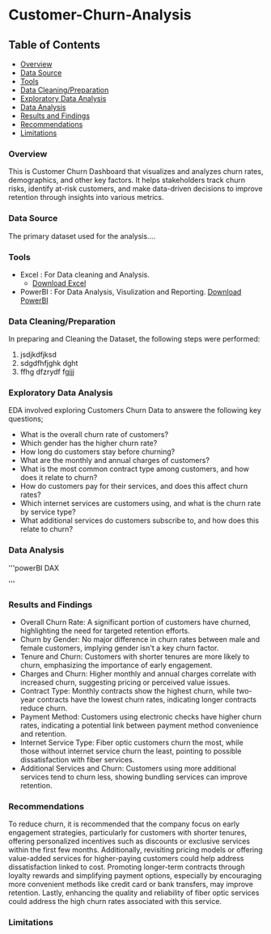 # Customer-Churn-Analysis

## Table of Contents

- [Overview](#overview)
- [Data Source](#data-source)
- [Tools](#tools)
- [Data Cleaning/Preparation](#data-cleaningpreparation)
- [Exploratory Data Analysis](#exploratory-data-analysis)
- [Data Analysis](#data-analysis)
- [Results and Findings](#results-and-findings)
- [Recommendations](#recommendations)
- [Limitations](#limitations)

### Overview

This is Customer Churn Dashboard that visualizes and analyzes churn rates, demographics, and other key factors. It helps stakeholders track churn risks, identify at-risk customers, and make data-driven decisions to improve retention through insights into various metrics.

### Data Source

The primary dataset used for the analysis....

### Tools

- Excel : For Data cleaning and Analysis.
  - [Download Excel](https://www.microsoft.com/en-us/download/details.aspx?id=58494)
- PowerBI : For Data Analysis, Visulization and Reporting. [Download PowerBI](https://www.microsoft.com/en-us/download/details.aspx?id=58494)

### Data Cleaning/Preparation

In preparing and Cleaning the Dataset, the following steps were performed:
1. jsdjkdfjksd
2. sdgdfhfjghk dght
3. ffhg dfzrydf fgjjj

### Exploratory Data Analysis

EDA involved exploring Customers Churn Data to answere the following key questions;

- What is the overall churn rate of customers?
- Which gender has the higher churn rate?
- How long do customers stay before churning?
- What are the monthly and annual charges of customers?
- What is the most common contract type among customers, and how does it relate to churn?
- How do customers pay for their services, and does this affect churn rates?
- Which internet services are customers using, and what is the churn rate by service type?
- What additional services do customers subscribe to, and how does this relate to churn?

### Data Analysis

'''powerBI DAX


'''

### Results and Findings

- Overall Churn Rate: A significant portion of customers have churned, highlighting the need for targeted retention efforts.
- Churn by Gender: No major difference in churn rates between male and female customers, implying gender isn't a key churn factor.
- Tenure and Churn: Customers with shorter tenures are more likely to churn, emphasizing the importance of early engagement.
- Charges and Churn: Higher monthly and annual charges correlate with increased churn, suggesting pricing or perceived value issues.
- Contract Type: Monthly contracts show the highest churn, while two-year contracts have the lowest churn rates, indicating longer contracts reduce churn.
- Payment Method: Customers using electronic checks have higher churn rates, indicating a potential link between payment method convenience and retention.
- Internet Service Type: Fiber optic customers churn the most, while those without internet service churn the least, pointing to possible dissatisfaction with fiber services.
- Additional Services and Churn: Customers using more additional services tend to churn less, showing bundling services can improve retention.

### Recommendations

To reduce churn, it is recommended that the company focus on early engagement strategies, particularly for customers with shorter tenures, offering personalized incentives such as discounts or exclusive services within the first few months. Additionally, revisiting pricing models or offering value-added services for higher-paying customers could help address dissatisfaction linked to cost. Promoting longer-term contracts through loyalty rewards and simplifying payment options, especially by encouraging more convenient methods like credit card or bank transfers, may improve retention. Lastly, enhancing the quality and reliability of fiber optic services could address the high churn rates associated with this service.

### Limitations


